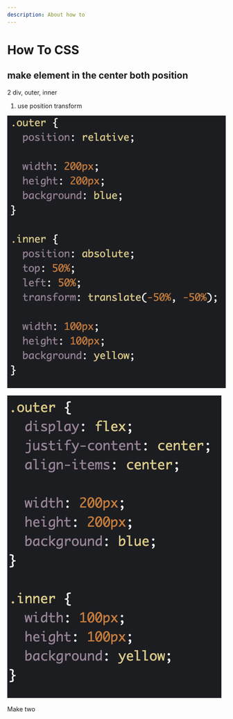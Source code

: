 ```yaml
---
description: About how to
---
```


# How To CSS

## make element in the center both position

2 div, outer, inner

1. use position transform

![&amp;lt;div class=&quot;outer&quot;&amp;gt;   &amp;lt;div class=&quot;inner&quot;&amp;gt;   &amp;lt;/div&amp;gt; &amp;lt;/div&amp;gt;](../.gitbook/assets/image%20%2815%29.png)

![](../.gitbook/assets/image%20%2817%29.png)

Make two 

